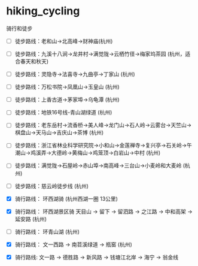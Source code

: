 # hiking_cycling
骑行和徒步

- [ ] 徒步路线：老和山→北高峰→财神庙(杭州)
- [ ] 徒步路线：九溪十八涧→龙井村→满觉陇→云栖竹径→梅家坞茶园 (杭州，适合春天和秋天)
- [ ] 徒步路线：灵隐寺→法喜寺→九曲亭→丁家山 (杭州)
- [ ] 徒步路线：万松书院→凤凰山→玉皇山 (杭州)
- [ ] 徒步路线：上香古道→茅家埠→乌龟潭 (杭州)
- [ ] 徒步路线：地铁16号线-青山湖绿道 (杭州)
- [ ] 徒步路线：老东岳村→流香桥→美人峰→龙门山→石人岭→云雾台→天竺山→棋盘山→天马山→吉庆山→茶博 (杭州)
- [ ] 徒步路线：浙江省林业科学研究院→小和山→金莲禅寺→复兴亭→石关岭→午潮山→鸡溪弄→大德岭→黄梅山→鸡笼顶→白岩山→中村 (杭州)
- [ ] 徒步路线：满觉陇→石屋岭→赤山埠→南高峰→三台山→小麦岭和大麦岭 (杭州)
- [ ] 徒步路线：慈云岭徒步线 (杭州)

- [x] 骑行路线： 环西湖骑 (杭州西湖一圈 13公里) 
- [x] 骑行路线： 环西湖景区骑 天目山 -> 留下 -> 留泗路 -> 之江路 -> 中和高架 -> 延安路 (杭州)
- [ ] 骑行路线： 环青山湖 (杭州)
- [x] 骑行路线： 文一西路 -> 南苕溪绿道 -> 瓶窑 (杭州)
- [x] 骑行路线:  文一路 -> 德胜路 -> 新风路 -> 钱塘江北岸 -> 海宁 -> 翁金线  
